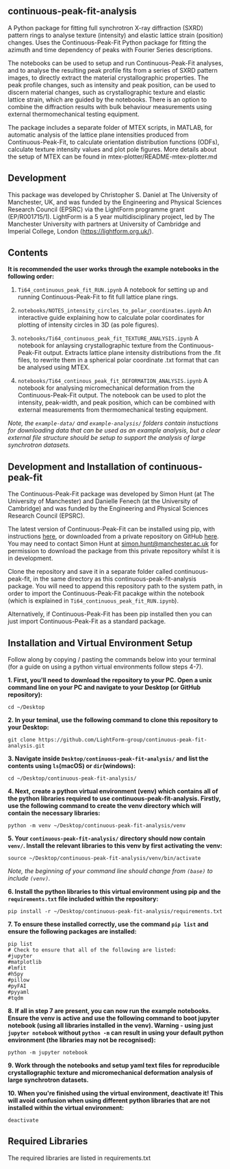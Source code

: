 continuous-peak-fit-analysis
-----------

A Python package for fitting full synchrotron X-ray diffraction (SXRD) pattern rings to analyse texture (intensity) and elastic lattice strain (position) changes. Uses the Continuous-Peak-Fit Python package for fitting the azimuth and time dependency of peaks with Fourier Series descriptions.

The notebooks can be used to setup and run Continuous-Peak-Fit analyses, and to analyse the resulting peak profile fits from a series of SXRD pattern images, to directly extract the material crystallographic properties. The peak profile changes, such as intensity and peak position, can be used to discern material changes, such as crystallographic texture and elastic lattice strain, which are guided by the notebooks. There is an option to combine the diffraction results with bulk behaviour measurements using external thermomechanical testing equipment.

The package includes a separate folder of MTEX scripts, in MATLAB, for automatic analysis of the lattice plane intensities produced from Continuous-Peak-Fit, to calculate orientation distribution functions (ODFs), calculate texture intensity values and plot pole figures. More details about the setup of MTEX can be found in mtex-plotter/README-mtex-plotter.md

Development
--------------

This package was developed by Christopher S. Daniel at The 
University of Manchester, UK, and was funded by the Engineering and Physical Sciences Research Council (EPSRC) via the LightForm programme grant (EP/R001715/1). LightForm is a 5 year multidisciplinary project, led by The Manchester University with partners at University of Cambridge and Imperial College, London (https://lightform.org.uk/).

Contents
-----------

**It is recommended the user works through the example notebooks in the following order:**
    
1. `Ti64_continuous_peak_fit_RUN.ipynb` A notebook for setting up and running Continuous-Peak-Fit to fit full lattice plane rings.

2. `notebooks/NOTES_intensity_circles_to_polar_coordinates.ipynb` An interactive guide explaining how to calculate polar coordinates for plotting of intensity circles in 3D (as pole figures).

3. `notebooks/Ti64_continuous_peak_fit_TEXTURE_ANALYSIS.ipynb` A notebook for anlaysing crystallographic texture from the Continuous-Peak-Fit output. Extracts lattice plane intensity distributions from the .fit files, to rewrite them in a spherical polar coordinate .txt format that can be analysed using MTEX.

4. `notebooks/Ti64_continous_peak_fit_DEFORMATION_ANALYSIS.ipynb` A notebook for analysing micromechanical deformation from the Continuous-Peak-Fit output. The notebook can be used to plot the intensity, peak-width, and peak position, which can be combined with external measurements from thermomechanical testing equipment.

*Note, the `example-data/` and `example-analysis/` folders contain instuctions for downloading data that can be used as an example analysis, but a clear external file structure should be setup to support the analysis of large synchrotron datasets.*

Development and Installation of continuous-peak-fit
--------------------

The Continuous-Peak-Fit package was developed by Simon Hunt (at The University of Manchester) and Danielle Fenech (at the University of Cambridge) and was funded by the Engineering and Physical Sciences Research Council (EPSRC).

The latest version of Continuous-Peak-Fit can be installed using pip, with instructions [here](https://pypi.org/project/continuous-peak-fit/), or downloaded from a private repository on GitHub [here](https://github.com/ExperimentalMineralPhysics/Continuous-Peak-Fit). You may need to contact Simon Hunt at simon.hunt@manchester.ac.uk for permission to download the package from this private repository whilst it is in development.

Clone the repository and save it in a separate folder called continuous-peak-fit, in the same directory as this continuous-peak-fit-analysis package. You will need to append this repository path to the system path, in order to import the Continuous-Peak-Fit pacakge within the notebook (which is explained in `Ti64_continuous_peak_fit_RUN.ipynb`). 

Alternatively, if Continuous-Peak-Fit has been pip installed then you can just import Continuous-Peak-Fit as a standard package.

Installation and Virtual Environment Setup
-----------

Follow along by copying / pasting the commands below into your terminal (for a guide on using a python virtual environments follow steps 4-7).

**1. First, you'll need to download the repository to your PC. Open a unix command line on your PC and navigate to your Desktop (or GitHub repository):**
```unix
cd ~/Desktop
```
**2. In your teminal, use the following command to clone this repository to your Desktop:**
```unix
git clone https://github.com/LightForm-group/continuous-peak-fit-analysis.git
```
**3. Navigate inside `Desktop/continuous-peak-fit-analysis/` and list the contents using `ls`(macOS) or `dir`(windows):**
```unix
cd ~/Desktop/continuous-peak-fit-analysis/
```
**4. Next, create a python virtual environment (venv) which contains all of the python libraries required to use continuous-peak-fit-analysis.
Firstly, use the following command to create the venv directory which will contain the necessary libraries:**
```unix
python -m venv ~/Desktop/continuous-peak-fit-analysis/venv
```
**5. Your `continuous-peak-fit-analysis/` directory should now contain `venv/`. Install the relevant libraries to this venv by first activating the venv:**
```unix
source ~/Desktop/continuous-peak-fit-analysis/venv/bin/activate
```
*Note, the beginning of your command line should change from `(base)` to include `(venv)`.*

**6. Install the python libraries to this virtual environment using pip and the `requirements.txt` file included within the repository:**
```unix
pip install -r ~/Desktop/continuous-peak-fit-analysis/requirements.txt
```
**7. To ensure these installed correctly, use the command `pip list` and ensure the following packages are installed:**
```unix
pip list
# Check to ensure that all of the following are listed:
#jupyter
#matplotlib
#lmfit
#h5py
#pillow
#pyFAI
#pyyaml
#tqdm
```
**8. If all in step 7 are present, you can now run the example notebooks.
Ensure the venv is active and use the following command to boot jupyter notebook (using all libraries installed in the venv).
Warning - using just `jupyter notebook` without `python -m` can result in using your default python environment (the libraries may not be recognised):**
```unix
python -m jupyter notebook
```
**9. Work through the notebooks and setup yaml text files for reproducible crystallographic texture and micromechanical deformation analysis of large synchrotron datasets.**

**10. When you're finished using the virtual environment, deactivate it!
This will avoid confusion when using different python libraries that are not installed within the virtual environment:**
```unix
deactivate
```

Required Libraries
--------------------

The required libraries are listed in requirements.txt